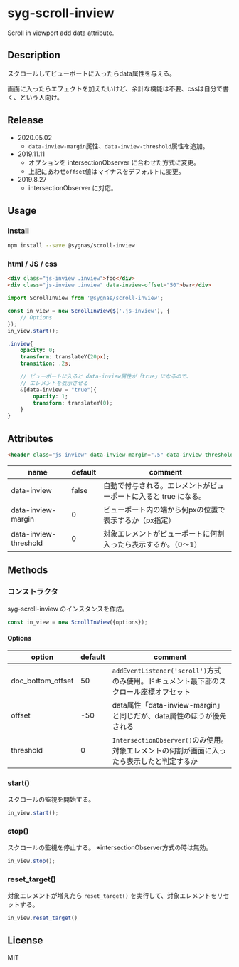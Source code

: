 # syg-scroll-inview
Scroll in viewport add data attribute.


## Description
スクロールしてビューポートに入ったらdata属性を与える。

画面に入ったらエフェクトを加えたいけど、余計な機能は不要、cssは自分で書く、という人向け。

## Release

- 2020.05.02
  - `data-inview-margin`属性、`data-inview-threshold`属性を追加。
- 2019.11.11
  - オプションを intersectionObserver に合わせた方式に変更。
  - 上記にあわせ`offset`値はマイナスをデフォルトに変更。
- 2019.8.27
  - intersectionObserver に対応。

## Usage

### Install

```sh
npm install --save @sygnas/scroll-inview
```
### html / JS / css

```Html
<div class="js-inview .inview">foo</div>
<div class="js-inview .inview" data-inview-offset="50">bar</div>
```

```JavaScript
import ScrollInView from '@sygnas/scroll-inview';

const in_view = new ScrollInView($('.js-inview'), {
    // Options
});
in_view.start();
```

```Sass
.inview{
    opacity: 0;
    transform: translateY(20px);
    transition: .2s;

    // ビューポートに入ると data-inview属性が「true」になるので、
    // エレメントを表示させる
    &[data-inview = "true"]{
        opacity: 1;
        transform: translateY(0);
    }
}
```

## Attributes

```Html
<header class="js-inview" data-inview-margin=".5" data-inview-threshold="-200px">
```

| name | default | comment |
| ---- | ---- | --- |
| data-inview | false | 自動で付与される。エレメントがビューポートに入ると true になる。 |
| data-inview-margin | 0 | ビューポート内の端から何pxの位置で表示するか（px指定） |
| data-inview-threshold | 0 | 対象エレメントがビューポートに何割入ったら表示するか。（0〜1） |

## Methods

### コンストラクタ

syg-scroll-inview のインスタンスを作成。

```javascript
const in_view = new ScrollInView({options});
```

#### Options

| option | default | comment |
| ---- | ---- | ---- |
| doc_bottom_offset | 50 | `addEventListener('scroll')`方式のみ使用。ドキュメント最下部のスクロール座標オフセット |
| offset | -50 | data属性「data-inview-margin」と同じだが、data属性のほうが優先される |
| threshold | 0 | `IntersectionObserver()`のみ使用。対象エレメントの何割が画面に入ったら表示したと判定するか |

### start()

スクロールの監視を開始する。

```javascript
in_view.start();
```

### stop()

スクロールの監視を停止する。
※intersectionObserver方式の時は無効。

```javascript
in_view.stop();
```

### reset_target()

対象エレメントが増えたら `reset_target()` を実行して、対象エレメントをリセットする。


```javascript
in_view.reset_target()
```


## License
MIT